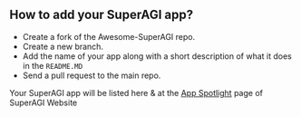 ## How to add your SuperAGI app?

- Create a fork of the Awesome-SuperAGI repo.
- Create a new branch.
- Add the name of your app along with a short description of what it does in the `README.MD`
- Send a pull request to the main repo.

Your SuperAGI app will be listed here & at the [App Spotlight](https://superagi.com/app-spotlight/) page of SuperAGI Website

